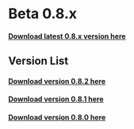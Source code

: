 # Beta 0.8.x 

#### [Download latest 0.8.x version here](beta-0.8.2/index.md)

## Version List
#### [Download version 0.8.2 here](beta-0.8.2/index.md)
#### [Download version 0.8.1 here](beta-0.8.1/index.md)
#### [Download version 0.8.0 here](beta-0.8.0/index.md)



